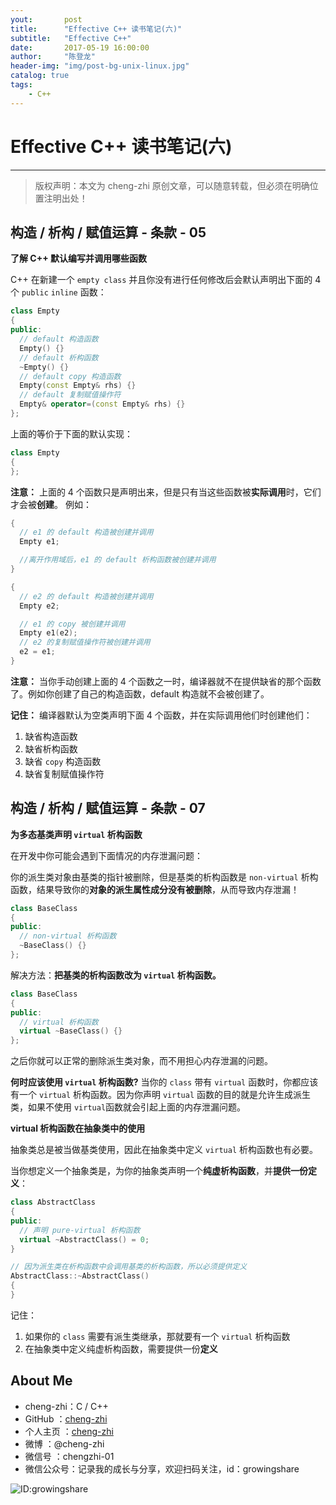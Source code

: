 ```yaml
---
yout:     	post
title:      "Effective C++ 读书笔记(六)"
subtitle:   "Effective C++"
date:       2017-05-19 16:00:00
author:     "陈登龙"
header-img: "img/post-bg-unix-linux.jpg"
catalog: true
tags:
    - C++
---
```


# Effective C++ 读书笔记(六)
***
> 版权声明：本文为 cheng-zhi 原创文章，可以随意转载，但必须在明确位置注明出处！ 

## 构造 / 析构 / 赋值运算 - 条款 - 05

**了解 C++ 默认编写并调用哪些函数**

C++ 在新建一个 `empty class` 并且你没有进行任何修改后会默认声明出下面的 4 个 `public` `inline` 函数：
```cpp
class Empty
{
public:
  // default 构造函数
  Empty() {}
  // default 析构函数
  ~Empty() {}
  // default copy 构造函数
  Empty(const Empty& rhs) {}
  // default 复制赋值操作符
  Empty& operator=(const Empty& rhs) {}
};
```
上面的等价于下面的默认实现：
```cpp
class Empty
{
};
```

**注意：** 上面的 4 个函数只是声明出来，但是只有当这些函数被**实际调用**时，它们才会被**创建**。
例如：
```cpp
{
  // e1 的 default 构造被创建并调用
  Empty e1;

  //离开作用域后，e1 的 default 析构函数被创建并调用
}

{
  // e2 的 default 构造被创建并调用
  Empty e2;

  // e1 的 copy 被创建并调用
  Empty e1(e2);
  // e2 的复制赋值操作符被创建并调用
  e2 = e1;
}
```

**注意：** 当你手动创建上面的 4 个函数之一时，编译器就不在提供缺省的那个函数了。例如你创建了自己的构造函数，default 构造就不会被创建了。

**记住：**
编译器默认为空类声明下面 4 个函数，并在实际调用他们时创建他们：
1. 缺省构造函数
2. 缺省析构函数
3. 缺省 `copy` 构造函数
4. 缺省复制赋值操作符


## 构造 / 析构 / 赋值运算 - 条款 - 07

**为多态基类声明 `virtual` 析构函数**


在开发中你可能会遇到下面情况的内存泄漏问题：

你的派生类对象由基类的指针被删除，但是基类的析构函数是 `non-virtual` 析构函数，结果导致你的**对象的派生属性成分没有被删除**，从而导致内存泄漏！
```cpp
class BaseClass
{
public:
  // non-virtual 析构函数
  ~BaseClass() {}
};
```


解决方法：**把基类的析构函数改为 `virtual` 析构函数。**
```cpp
class BaseClass
{
public:
  // virtual 析构函数
  virtual ~BaseClass() {}
};
```
之后你就可以正常的删除派生类对象，而不用担心内存泄漏的问题。

**何时应该使用 `virtual` 析构函数?**
当你的 `class` 带有 `virtual` 函数时，你都应该有一个 `virtual` 析构函数。因为你声明 `virtual` 函数的目的就是允许生成派生类，如果不使用 `virtual`函数就会引起上面的内存泄漏问题。

**virtual 析构函数在抽象类中的使用**

抽象类总是被当做基类使用，因此在抽象类中定义 `virtual` 析构函数也有必要。

当你想定义一个抽象类是，为你的抽象类声明一个**纯虚析构函数**，并**提供一份定义**：
```cpp
class AbstractClass
{
public:
  // 声明 pure-virtual 析构函数
  virtual ~AbstractClass() = 0;
}

// 因为派生类在析构函数中会调用基类的析构函数，所以必须提供定义
AbstractClass::~AbstractClass()
{
}
```

记住：
1. 如果你的 `class` 需要有派生类继承，那就要有一个 `virtual` 析构函数
2. 在抽象类中定义纯虚析构函数，需要提供一份**定义**



## About Me
- cheng-zhi：C / C++
- GitHub   ：[cheng-zhi](https://github.com/cheng-zhi)
- 个人主页 ：[cheng-zhi](https://cheng-zhi.github.io/)
- 微博     ：@cheng-zhi
- 微信号   ：chengzhi-01
- 微信公众号：记录我的成长与分享，欢迎扫码关注，id：growingshare

![ID:growingshare](https://cheng-zhi.github.io/img/wechart.jpg)


